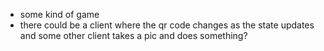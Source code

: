 - some kind of game
- there could be a client where the qr code changes as the state updates and some other client takes a pic and does something?